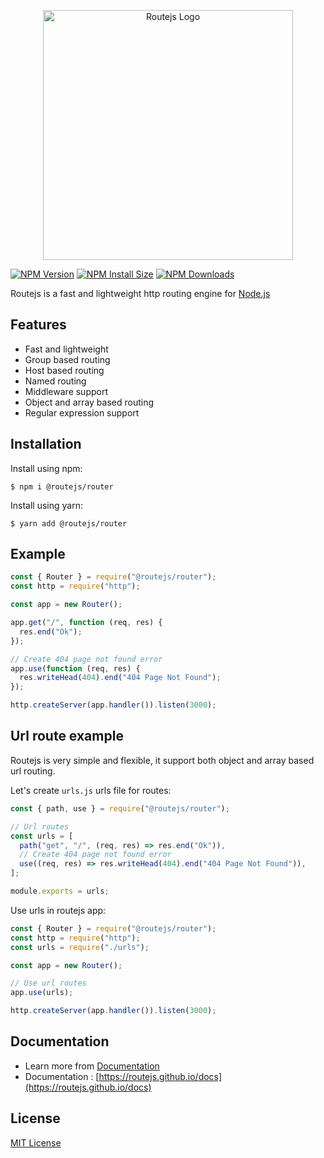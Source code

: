 <p align="center">
  <img src="https://raw.githubusercontent.com/routejs/docs/main/routejs.jpg" width="400px" alt="Routejs Logo">
</p>

[![NPM Version][npm-version-image]][npm-url]
[![NPM Install Size][npm-install-size-image]][npm-install-size-url]
[![NPM Downloads][npm-downloads-image]][npm-downloads-url]

Routejs is a fast and lightweight http routing engine for [Node.js](http://nodejs.org)

## Features

- Fast and lightweight
- Group based routing
- Host based routing
- Named routing
- Middleware support
- Object and array based routing
- Regular expression support

## Installation

Install using npm:

```console
$ npm i @routejs/router
```

Install using yarn:

```console
$ yarn add @routejs/router
```

## Example

```js
const { Router } = require("@routejs/router");
const http = require("http");

const app = new Router();

app.get("/", function (req, res) {
  res.end("Ok");
});

// Create 404 page not found error
app.use(function (req, res) {
  res.writeHead(404).end("404 Page Not Found");
});

http.createServer(app.handler()).listen(3000);
```

## Url route example

Routejs is very simple and flexible, it support both object and array based url routing.

Let's create `urls.js` urls file for routes:

```js
const { path, use } = require("@routejs/router");

// Url routes
const urls = [
  path("get", "/", (req, res) => res.end("Ok")),
  // Create 404 page not found error
  use((req, res) => res.writeHead(404).end("404 Page Not Found")),
];

module.exports = urls;
```

Use urls in routejs app:

```javascript
const { Router } = require("@routejs/router");
const http = require("http");
const urls = require("./urls");

const app = new Router();

// Use url routes
app.use(urls);

http.createServer(app.handler()).listen(3000);
```

## Documentation

- Learn more from [Documentation](https://github.com/routejs/docs/)
- Documentation : [https://routejs.github.io/docs](https://routejs.github.io/docs)

## License

[MIT License](https://github.com/routejs/router/blob/main/LICENSE)

[npm-downloads-image]: https://badgen.net/npm/dm/@routejs/router
[npm-downloads-url]: https://npmcharts.com/compare/@routejs/router?minimal=true
[npm-install-size-image]: https://badgen.net/packagephobia/install/@routejs/router
[npm-install-size-url]: https://packagephobia.com/result?p=@routejs/router
[npm-url]: https://npmjs.org/package/@routejs/router
[npm-version-image]: https://badgen.net/npm/v/@routejs/router
